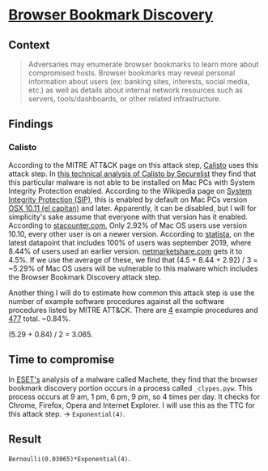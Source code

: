 # [Browser Bookmark Discovery](https://attack.mitre.org/techniques/T1217/)

## Context
>Adversaries may enumerate browser bookmarks to learn more about compromised hosts. Browser bookmarks may reveal personal information about users (ex: banking sites, interests, social media, etc.) as well as details about internal network resources such as servers, tools/dashboards, or other related infrastructure.

## Findings

### Calisto
According to the MITRE ATT&CK page on this attack step, [Calisto](https://attack.mitre.org/software/S0274/) uses this attack step. In [this technical analysis of Calisto by Securelist](https://securelist.com/calisto-trojan-for-macos/86543/) they find that this particular malware is not able to be installed on Mac PCs with System Integrity Protection enabled. According to the Wikipedia page on [System Integrity Protection (SIP)](https://en.wikipedia.org/wiki/System_Integrity_Protection), this is enabled by default on Mac PCs version [OSX 10.11 (el capitan)](https://en.wikipedia.org/wiki/OS_X_El_Capitan) and later. Apparently, it can be disabled, but I will for simplicity's sake assume that everyone with that version has it enabled. According to [stacounter.com](https://gs.statcounter.com/macos-version-market-share/desktop/worldwide/#monthly-201906-202006), Only 2.92% of Mac OS users use version 10.10, every other user is on a newer version. According to [statista](https://www.statista.com/statistics/944559/worldwide-macos-version-market-share/), on the latest datapoint that includes 100% of users was september 2019, where 8.44% of users used an earlier version. [netmarketshare.com](https://netmarketshare.com/operating-system-market-share.aspx?options=%7B%22filter%22%3A%7B%22%24and%22%3A%5B%7B%22deviceType%22%3A%7B%22%24in%22%3A%5B%22Desktop%2Flaptop%22%5D%7D%7D%2C%7B%22platform%22%3A%7B%22%24in%22%3A%5B%22Mac%20OS%22%5D%7D%7D%5D%7D%2C%22dateLabel%22%3A%22Trend%22%2C%22attributes%22%3A%22share%22%2C%22group%22%3A%22platformVersion%22%2C%22sort%22%3A%7B%22share%22%3A-1%7D%2C%22id%22%3A%22platformsDesktopVersions%22%2C%22dateInterval%22%3A%22Monthly%22%2C%22dateStart%22%3A%222019-07%22%2C%22dateEnd%22%3A%222020-06%22%2C%22segments%22%3A%22-1000%22%7D) gets it to 4.5%. If we use the average of these, we find that (4.5 + 8.44 + 2.92) / 3 = ~5.29% of Mac OS users will be vulnerable to this malware which includes the Browser Bookmark Discovery attack step. 

Another thing I will do to estimate how common this attack step is use the number of example software procedures against all the software procedures listed by MITRE ATT&CK. There are [4](https://attack.mitre.org/techniques/T1217/) example procedures and [477](https://attack.mitre.org/software/) total. ~0.84%. 

(5.29 + 0.84) / 2 = 3.065. 

## Time to compromise
In [ESET's](https://www.welivesecurity.com/wp-content/uploads/2019/08/ESET_Machete.pdf) analysis of a malware called Machete, they find that the browser bookmark discovery portion occurs in a process called `_clypes.pyw`. This process occurs at 9 am, 1 pm, 6 pm, 9 pm, so 4 times per day. It checks for Chrome, Firefox, Opera and Internet Explorer. I will use this as the TTC for this attack step. -> ```Exponential(4)```. 

## Result
```Bernoulli(0.03065)*Exponential(4)```. 
